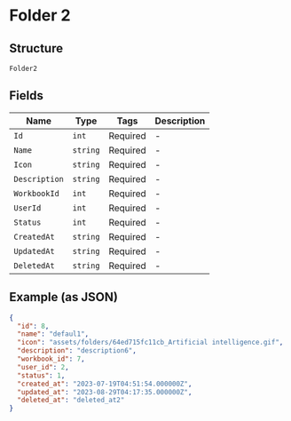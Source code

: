 
# Folder 2

## Structure

`Folder2`

## Fields

| Name | Type | Tags | Description |
|  --- | --- | --- | --- |
| `Id` | `int` | Required | - |
| `Name` | `string` | Required | - |
| `Icon` | `string` | Required | - |
| `Description` | `string` | Required | - |
| `WorkbookId` | `int` | Required | - |
| `UserId` | `int` | Required | - |
| `Status` | `int` | Required | - |
| `CreatedAt` | `string` | Required | - |
| `UpdatedAt` | `string` | Required | - |
| `DeletedAt` | `string` | Required | - |

## Example (as JSON)

```json
{
  "id": 8,
  "name": "defaul1",
  "icon": "assets/folders/64ed715fc11cb_Artificial intelligence.gif",
  "description": "description6",
  "workbook_id": 7,
  "user_id": 2,
  "status": 1,
  "created_at": "2023-07-19T04:51:54.000000Z",
  "updated_at": "2023-08-29T04:17:35.000000Z",
  "deleted_at": "deleted_at2"
}
```

